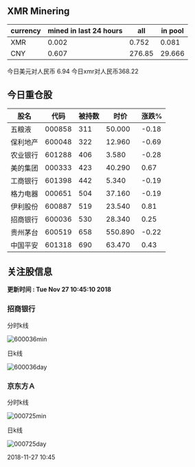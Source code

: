 ## XMR Minering

|currency|mined in last 24 hours|all|in pool|
|---|---|---|---|
|XMR|0.002|0.752|0.081|
|CNY|0.607|276.85|29.666|

今日美元对人民币 6.94	今日xmr对人民币368.22


## 今日重仓股 

|股名|代码|被持数|时价|涨跌%|
|---|---|---|---|---|
|五粮液|000858|311|50.000|-0.18|
|保利地产|600048|322|12.960|-0.69|
|农业银行|601288|406|3.580|-0.28|
|美的集团|000333|423|40.290|0.67|
|工商银行|601398|442|5.340|-0.19|
|格力电器|000651|504|37.160|-0.19|
|伊利股份|600887|519|23.540|0.81|
|招商银行|600036|530|28.340|0.25|
|贵州茅台|600519|658|550.890|-0.22|
|中国平安|601318|690|63.470|0.43|

## 关注股信息
**更新时间 : Tue Nov 27 10:45:10 2018**
### 招商银行 
分时k线

![600036min](http://image.sinajs.cn/newchart/min/n/sh600036.gif)

日k线

![600036day](http://image.sinajs.cn/newchart/daily/n/sh600036.gif)

### 京东方Ａ 
分时k线

![000725min](http://image.sinajs.cn/newchart/min/n/sz000725.gif)

日k线

![000725day](http://image.sinajs.cn/newchart/daily/n/sz000725.gif)

2018-11-27 10:45